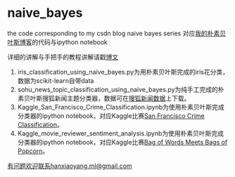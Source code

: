 # naive_bayes
the code corresponding to my csdn blog naive bayes series
对应[我的朴素贝叶斯博客](http://blog.csdn.net/han_xiaoyang/article/details/50629608)的代码与ipython notebook

详细的讲解与手把手的教程讲解请戳[博文](http://blog.csdn.net/han_xiaoyang/article/details/50629608)

1. iris_classification_using_naive_bayes.py为用朴素贝叶斯完成的iris花分类，数据为scikit-learn自带data
2. sohu_news_topic_classification_using_naive_bayes.py为纯手工完成的朴素贝叶斯搜狐新闻主题分类器，数据可在[搜狐新闻数据](http://www.sogou.com/labs/dl/cs.html)上下载。
3. Kaggle_San_Francisco_Crime_Classification.ipynb为使用朴素贝叶斯完成分类器的ipython notebook，对应Kaggle比赛[San Francisco Crime Classification](https://www.kaggle.com/c/sf-crime)。
4. Kaggle_movie_reviewer_sentiment_analysis.ipynb为使用朴素贝叶斯完成分类器的ipython notebook，对应Kaggle比赛[Bag of Words Meets Bags of Popcorn](https://www.kaggle.com/c/word2vec-nlp-tutorial/)。

有问题欢迎联系hanxiaoyang.ml@gmail.com
